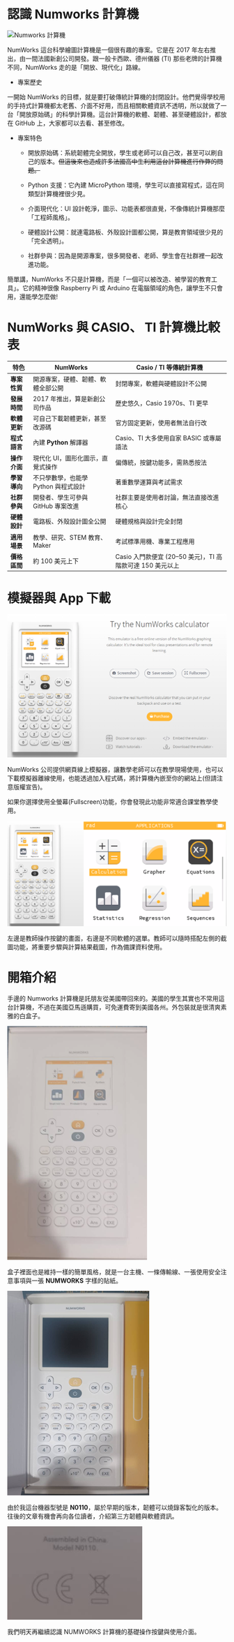 # 認識 Numworks 計算機

![Numworks 計算機](https://upload.wikimedia.org/wikipedia/commons/thumb/c/c2/Numworks_calculator.png/500px-Numworks_calculator.png)

NumWorks 這台科學繪圖計算機是一個很有趣的專案。它是在 2017 年左右推出，由一間法國新創公司開發。跟一般卡西歐、德州儀器 (TI) 那些老牌的計算機不同，NumWorks 走的是「開放、現代化」路線。

* 專案歷史

一開始 NumWorks 的目標，就是要打破傳統計算機的封閉設計。他們覺得學校用的手持式計算機都太老舊、介面不好用，而且相關軟體資訊不透明，所以就做了一台「開放原始碼」的科學計算機。這台計算機的軟體、韌體、甚至硬體設計，都放在 GitHub 上，大家都可以去看、甚至修改。

* 專案特色

  - 開放原始碼：系統韌體完全開放，學生或老師可以自己改，甚至可以刷自己的版本。<del>但這後來也造成許多法國高中生利用這台計算機進行作弊的問題。</del>

  - Python 支援：它內建 MicroPython 環境，學生可以直接寫程式，這在同類型計算機裡很少見。

  - 介面現代化：UI 設計乾淨，圖示、功能表都很直覺，不像傳統計算機那麼「工程師風格」。

  - 硬體設計公開：就連電路板、外殼設計圖都公開，算是教育領域很少見的「完全透明」。

  - 社群參與：因為是開源專案，很多開發者、老師、學生會在社群裡一起改進功能。

簡單講，NumWorks 不只是計算機，而是「一個可以被改造、被學習的教育工具」。它的精神很像 Raspberry Pi 或 Arduino 在電腦領域的角色，讓學生不只會用，還能學怎麼做!

# NumWorks 與 CASIO、 TI 計算機比較表

| 特色       | **NumWorks**           | **Casio / TI 等傳統計算機**                    |
| -------- | ---------------------- | ---------------------------------------- |
| **專案性質** | 開源專案，硬體、韌體、軟體全部公開      | 封閉專案，軟體與硬體設計不公開                          |
| **發展時間** | 2017 年推出，算是新創公司作品      | 歷史悠久，Casio 1970s、TI 更早                   |
| **軟體更新** | 可自己下載韌體更新，甚至改源碼        | 官方固定更新，使用者無法自行改                          |
| **程式語言** | 內建 **Python** 解譯器      | Casio、TI 大多使用自家 BASIC 或專屬語法              |
| **操作介面** | 現代化 UI，圖形化圖示，直覺式操作     | 偏傳統，按鍵功能多，需熟悉按法                          |
| **學習導向** | 不只學數學，也能學 Python 與程式設計 | 著重數學運算與考試需求                              |
| **社群參與** | 開發者、學生可參與 GitHub 專案改進  | 社群主要是使用者討論，無法直接改進核心                      |
| **硬體設計** | 電路板、外殼設計圖全公開           | 硬體規格與設計完全封閉                              |
| **適用場景** | 教學、研究、STEM 教育、Maker    | 考試標準用機、專業工程應用                            |
| **價格區間** | 約 100 美元上下             | Casio 入門款便宜 (20–50 美元)，TI 高階款可達 150 美元以上 |


# 模擬器與 App 下載

![模擬器下載](img/01_01.png)

NumWorks 公司提供網頁線上模擬器，讓數學老師可以在教學現場使用，也可以下載模擬器離線使用，也能透過加入程式碼，將計算機內嵌至你的網站上(但請注意版權宣告)。

如果你選擇使用全螢幕(Fullscreen)功能，你會發現此功能非常適合課堂教學使用。

![課堂教學模式](img/01_02.png)

左邊是教師操作按鍵的畫面，右邊是不同軟體的選單。教師可以隨時搭配左側的截圖功能，將重要步驟與計算結果截圖，作為備課資料使用。

# 開箱介紹

手邊的 Numworks 計算機是託朋友從美國帶回來的。美國的學生其實也不常用這台計算機，不過在美國亞馬遜購買，可免運費寄到美國各州。外包裝就是很清爽素雅的白盒子。

![](img/01_03.png)

盒子裡面也是維持一樣的簡單風格，就是一台主機、一條傳輸線、一張使用安全注意事項與一張 **NUMWORKS** 字樣的貼紙。

![](img/01_04.png)

由於我這台機器型號是 **N0110**，屬於早期的版本，韌體可以燒錄客製化的版本。往後的文章有機會再向各位讀者，介紹第三方韌體與軟體資訊。

![](img/01_05.png)

我們明天再繼續認識 NUMWORKS 計算機的基礎操作按鍵與使用介面。
